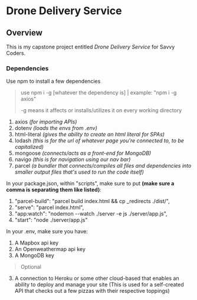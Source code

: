 # Drone Delivery Service

## Overview

This is my capstone project entitled _Drone Delivery Service_ for Savvy Coders.

### Dependencies
Use npm to install a few dependencies
> use npm i -g [whatever the dependency is] | example: "npm i -g axios"
> 
> -g means it affects or installs/utilizes it on every working directory
1. axios *(for importing APIs)*
2. dotenv *(loads the envs from .env)*
3. html-literal *(gives the ability to create an html literal for SPAs)*
4. lodash *(this is for the url of whatever page you're connected to, to be capitalized)*
5. mongoose *(connects/acts as a front-end for MongoDB)*
6. navigo *(this is for navigation using our nav bar)*
7. parcel *(a bundler that connects/compiles all files and dependencies into smaller output files that's used to run the code itself)*

In your package.json, within "scripts", make sure to put **(make sure a comma is separating them like listed)**: 
1. "parcel-build": "parcel build index.html && cp _redirects ./dist/",
2. "serve": "parcel index.html",
3. "app:watch": "nodemon --watch ./server -e js ./server/app.js",
4. "start": "node ./server/app.js"

In your .env, make sure you have:
1. A Mapbox api key
2. An Openweathermap api key
3. A MongoDB key

> Optional
3. A connection to Heroku or some other cloud-based that enables an ability to deploy and manage your site (This is used for a self-created API that checks out a few pizzas with their respective toppings)
